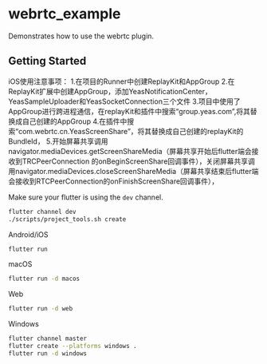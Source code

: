 # webrtc_example

Demonstrates how to use the webrtc plugin.

## Getting Started

iOS使用注意事项：
1.在项目的Runner中创建ReplayKit和AppGroup
2.在ReplayKit扩展中创建AppGroup，添加YeasNotificationCenter，YeasSampleUploader和YeasSocketConnection三个文件
3.项目中使用了AppGroup进行跨进程通信，在replayKit和插件中搜索“group.yeas.com”,将其替换成自己创建的AppGroup
4.在插件中搜索“com.webrtc.cn.YeasScreenShare”，将其替换成自己创建的replayKit的BundleId，
5.开始屏幕共享调用navigator.mediaDevices.getScreenShareMedia（屏幕共享开始后flutter端会接收到TRCPeerConnection 的onBeginScreenShare回调事件），关闭屏幕共享调用navigator.mediaDevices.closeScreenShareMedia（屏幕共享结束后flutter端会接收到RTCPeerConnection的onFinishScreenShare回调事件），

Make sure your flutter is using the `dev` channel.

```bash
flutter channel dev
./scripts/project_tools.sh create
```

Android/iOS

```bash
flutter run
```

macOS

```bash
flutter run -d macos
```

Web

```bash
flutter run -d web
```

Windows

```bash
flutter channel master
flutter create --platforms windows .
flutter run -d windows
```

